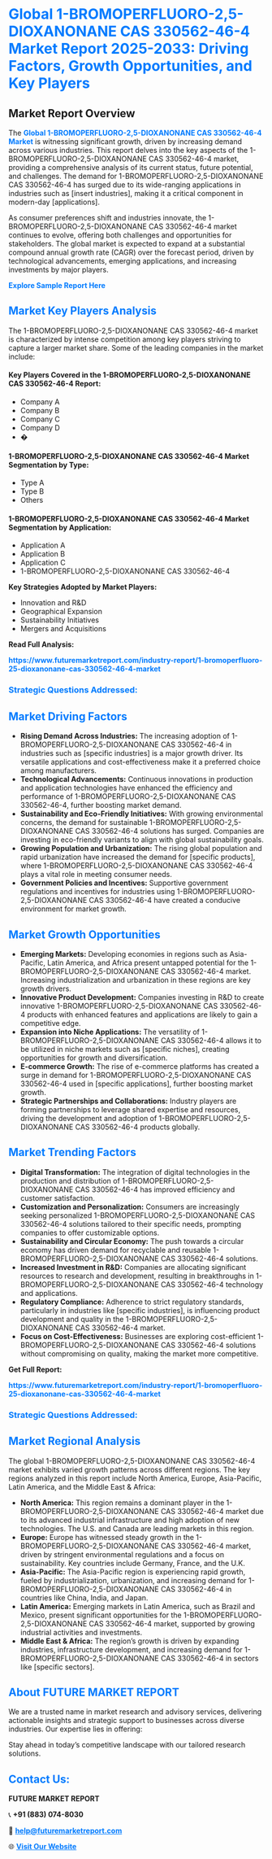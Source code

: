 <h1 style="color: #007BFF;">Global 1-BROMOPERFLUORO-2,5-DIOXANONANE CAS 330562-46-4 Market Report 2025-2033: Driving Factors, Growth Opportunities, and Key Players</h1>

<section id="overview">
<h2>Market Report Overview</h2>
<p>The <a href="https://www.futuremarketreport.com/industry-report/1-bromoperfluoro-25-dioxanonane-cas-330562-46-4-market" style="color: #007BFF; text-decoration: none;"><strong>Global 1-BROMOPERFLUORO-2,5-DIOXANONANE CAS 330562-46-4 Market</strong></a> is witnessing significant growth, driven by increasing demand across various industries. This report delves into the key aspects of the 1-BROMOPERFLUORO-2,5-DIOXANONANE CAS 330562-46-4 market, providing a comprehensive analysis of its current status, future potential, and challenges. The demand for 1-BROMOPERFLUORO-2,5-DIOXANONANE CAS 330562-46-4 has surged due to its wide-ranging applications in industries such as [insert industries], making it a critical component in modern-day [applications].</p>
<p>As consumer preferences shift and industries innovate, the 1-BROMOPERFLUORO-2,5-DIOXANONANE CAS 330562-46-4 market continues to evolve, offering both challenges and opportunities for stakeholders. The global market is expected to expand at a substantial compound annual growth rate (CAGR) over the forecast period, driven by technological advancements, emerging applications, and increasing investments by major players.</p>
</section>

<section id="overview">
<p><a href="https://www.futuremarketreport.com/request-sample/reportId=119623" style="color: #007BFF; text-decoration: none;"><strong>Explore Sample Report Here</strong></a></p>
</section>

<section id="key-players">
<h2 style="color: #007BFF;">Market Key Players Analysis</h2>
<p>The 1-BROMOPERFLUORO-2,5-DIOXANONANE CAS 330562-46-4 market is characterized by intense competition among key players striving to capture a larger market share. Some of the leading companies in the market include:</p>
<h4>Key Players Covered in the 1-BROMOPERFLUORO-2,5-DIOXANONANE CAS 330562-46-4 Report:</h4>
<ul><li>Company A</li><li>Company B</li><li>Company C</li><li>Company D</li><li>�</li></ul>
<h4>1-BROMOPERFLUORO-2,5-DIOXANONANE CAS 330562-46-4 Market Segmentation by Type:</h4>
<ul><li>Type A</li><li>Type B</li><li>Others</li></ul>

<h4>1-BROMOPERFLUORO-2,5-DIOXANONANE CAS 330562-46-4 Market Segmentation by Application:</h4>
<ul><li>Application A</li><li>Application B</li><li>Application C</li><li>1-BROMOPERFLUORO-2,5-DIOXANONANE CAS 330562-46-4</li></ul>
<p><strong>Key Strategies Adopted by Market Players:</strong></p>
<ul>
<li>Innovation and R&D</li>
<li>Geographical Expansion</li>
<li>Sustainability Initiatives</li>
<li>Mergers and Acquisitions</li>
</ul>
</section>

<section>
<p><strong>Read Full Analysis: </strong></p><a href="https://www.futuremarketreport.com/industry-report/1-bromoperfluoro-25-dioxanonane-cas-330562-46-4-market" style="color: #007BFF; text-decoration: none;"><strong>https://www.futuremarketreport.com/industry-report/1-bromoperfluoro-25-dioxanonane-cas-330562-46-4-market</strong></a>
<h3 style="color: #007BFF;">Strategic Questions Addressed:</h3>
</section>

<section id="driving-factors">
<h2 style="color: #007BFF;">Market Driving Factors</h2>
<ul>
<li><strong>Rising Demand Across Industries:</strong> The increasing adoption of 1-BROMOPERFLUORO-2,5-DIOXANONANE CAS 330562-46-4 in industries such as [specific industries] is a major growth driver. Its versatile applications and cost-effectiveness make it a preferred choice among manufacturers.</li>
<li><strong>Technological Advancements:</strong> Continuous innovations in production and application technologies have enhanced the efficiency and performance of 1-BROMOPERFLUORO-2,5-DIOXANONANE CAS 330562-46-4, further boosting market demand.</li>
<li><strong>Sustainability and Eco-Friendly Initiatives:</strong> With growing environmental concerns, the demand for sustainable 1-BROMOPERFLUORO-2,5-DIOXANONANE CAS 330562-46-4 solutions has surged. Companies are investing in eco-friendly variants to align with global sustainability goals.</li>
<li><strong>Growing Population and Urbanization:</strong> The rising global population and rapid urbanization have increased the demand for [specific products], where 1-BROMOPERFLUORO-2,5-DIOXANONANE CAS 330562-46-4 plays a vital role in meeting consumer needs.</li>
<li><strong>Government Policies and Incentives:</strong> Supportive government regulations and incentives for industries using 1-BROMOPERFLUORO-2,5-DIOXANONANE CAS 330562-46-4 have created a conducive environment for market growth.</li>
</ul>
</section>

<section id="growth-opportunities">
<h2 style="color: #007BFF;">Market Growth Opportunities</h2>
<ul>
<li><strong>Emerging Markets:</strong> Developing economies in regions such as Asia-Pacific, Latin America, and Africa present untapped potential for the 1-BROMOPERFLUORO-2,5-DIOXANONANE CAS 330562-46-4 market. Increasing industrialization and urbanization in these regions are key growth drivers.</li>
<li><strong>Innovative Product Development:</strong> Companies investing in R&D to create innovative 1-BROMOPERFLUORO-2,5-DIOXANONANE CAS 330562-46-4 products with enhanced features and applications are likely to gain a competitive edge.</li>
<li><strong>Expansion into Niche Applications:</strong> The versatility of 1-BROMOPERFLUORO-2,5-DIOXANONANE CAS 330562-46-4 allows it to be utilized in niche markets such as [specific niches], creating opportunities for growth and diversification.</li>
<li><strong>E-commerce Growth:</strong> The rise of e-commerce platforms has created a surge in demand for 1-BROMOPERFLUORO-2,5-DIOXANONANE CAS 330562-46-4 used in [specific applications], further boosting market growth.</li>
<li><strong>Strategic Partnerships and Collaborations:</strong> Industry players are forming partnerships to leverage shared expertise and resources, driving the development and adoption of 1-BROMOPERFLUORO-2,5-DIOXANONANE CAS 330562-46-4 products globally.</li>
</ul>
</section>

<section id="trending-factors">
<h2 style="color: #007BFF;">Market Trending Factors</h2>
<ul>
<li><strong>Digital Transformation:</strong> The integration of digital technologies in the production and distribution of 1-BROMOPERFLUORO-2,5-DIOXANONANE CAS 330562-46-4 has improved efficiency and customer satisfaction.</li>
<li><strong>Customization and Personalization:</strong> Consumers are increasingly seeking personalized 1-BROMOPERFLUORO-2,5-DIOXANONANE CAS 330562-46-4 solutions tailored to their specific needs, prompting companies to offer customizable options.</li>
<li><strong>Sustainability and Circular Economy:</strong> The push towards a circular economy has driven demand for recyclable and reusable 1-BROMOPERFLUORO-2,5-DIOXANONANE CAS 330562-46-4 solutions.</li>
<li><strong>Increased Investment in R&D:</strong> Companies are allocating significant resources to research and development, resulting in breakthroughs in 1-BROMOPERFLUORO-2,5-DIOXANONANE CAS 330562-46-4 technology and applications.</li>
<li><strong>Regulatory Compliance:</strong> Adherence to strict regulatory standards, particularly in industries like [specific industries], is influencing product development and quality in the 1-BROMOPERFLUORO-2,5-DIOXANONANE CAS 330562-46-4 market.</li>
<li><strong>Focus on Cost-Effectiveness:</strong> Businesses are exploring cost-efficient 1-BROMOPERFLUORO-2,5-DIOXANONANE CAS 330562-46-4 solutions without compromising on quality, making the market more competitive.</li>
</ul>
</section>

<section>
<p><strong>Get Full Report: </strong></p><a href="https://www.futuremarketreport.com/industry-report/1-bromoperfluoro-25-dioxanonane-cas-330562-46-4-market" style="color: #007BFF; text-decoration: none;"><strong>https://www.futuremarketreport.com/industry-report/1-bromoperfluoro-25-dioxanonane-cas-330562-46-4-market</strong></a>
<h3 style="color: #007BFF;">Strategic Questions Addressed:</h3>
</section>


<section id="regional-analysis">
<h2 style="color: #007BFF;">Market Regional Analysis</h2>
<p>The global 1-BROMOPERFLUORO-2,5-DIOXANONANE CAS 330562-46-4 market exhibits varied growth patterns across different regions. The key regions analyzed in this report include North America, Europe, Asia-Pacific, Latin America, and the Middle East & Africa:</p>
<ul>
<li><strong>North America:</strong> This region remains a dominant player in the 1-BROMOPERFLUORO-2,5-DIOXANONANE CAS 330562-46-4 market due to its advanced industrial infrastructure and high adoption of new technologies. The U.S. and Canada are leading markets in this region.</li>
<li><strong>Europe:</strong> Europe has witnessed steady growth in the 1-BROMOPERFLUORO-2,5-DIOXANONANE CAS 330562-46-4 market, driven by stringent environmental regulations and a focus on sustainability. Key countries include Germany, France, and the U.K.</li>
<li><strong>Asia-Pacific:</strong> The Asia-Pacific region is experiencing rapid growth, fueled by industrialization, urbanization, and increasing demand for 1-BROMOPERFLUORO-2,5-DIOXANONANE CAS 330562-46-4 in countries like China, India, and Japan.</li>
<li><strong>Latin America:</strong> Emerging markets in Latin America, such as Brazil and Mexico, present significant opportunities for the 1-BROMOPERFLUORO-2,5-DIOXANONANE CAS 330562-46-4 market, supported by growing industrial activities and investments.</li>
<li><strong>Middle East & Africa:</strong> The region’s growth is driven by expanding industries, infrastructure development, and increasing demand for 1-BROMOPERFLUORO-2,5-DIOXANONANE CAS 330562-46-4 in sectors like [specific sectors].</li>
</ul>
</section>

<footer>
<h2 style="color: #007BFF;">About FUTURE MARKET REPORT</h2>
<p>We are a trusted name in market research and advisory services, delivering actionable insights and strategic support to businesses across diverse industries. Our expertise lies in offering:</p>

<p>Stay ahead in today’s competitive landscape with our tailored research solutions.</p>

<h2 style="color: #007BFF;">Contact Us:</h2>
<p><strong>FUTURE MARKET REPORT</strong></p>
<p>📞 <strong>+91 (883) 074-8030</strong></p>
<p>📧 <strong><a href="mailto:help@futuremarketreport.com" style="color: #007BFF;">help@futuremarketreport.com</a></strong></p>
<p>🌐 <strong><a href="https://www.futuremarketreport.com/" style="color: #007BFF;">Visit Our Website</a></strong></p>
</footer>